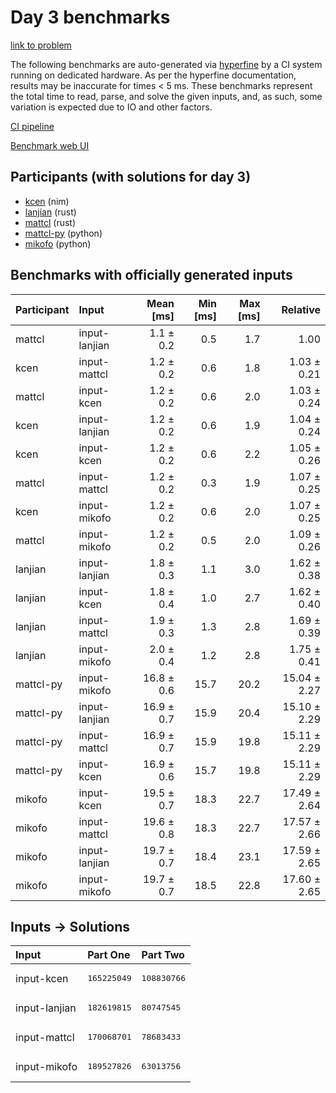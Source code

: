 # Day 3 benchmarks

[link to problem](https://adventofcode.com/2024/day/3)

The following benchmarks are auto-generated via
[hyperfine](https://github.com/sharkdp/hyperfine) by a CI system running on
dedicated hardware. As per the hyperfine documentation, results may be
inaccurate for times < 5 ms. These benchmarks represent the total time to read,
parse, and solve the given inputs, and, as such, some variation is expected due
to IO and other factors.

[CI pipeline](http://ci.papercode.net:8080/teams/main/pipelines/aoc2024)

[Benchmark web UI](https://aoc.ancalagon.black)


## Participants (with solutions for day 3)

- [kcen](https://github.com/kcen/aoc2024) (nim)
- [lanjian](https://github.com/lanjian/aoc-2024) (rust)
- [mattcl](https://github.com/mattcl/aoc2024) (rust)
- [mattcl-py](https://github.com/mattcl/aoc2024-py) (python)
- [mikofo](https://github.com/mikofo/aoc2024) (python)


## Benchmarks with officially generated inputs

| Participant | Input | Mean [ms] | Min [ms] | Max [ms] | Relative |
|:---|:---|---:|---:|---:|---:|
| mattcl | input-lanjian | 1.1 ± 0.2 | 0.5 | 1.7 | 1.00 |
| kcen | input-mattcl | 1.2 ± 0.2 | 0.6 | 1.8 | 1.03 ± 0.21 |
| mattcl | input-kcen | 1.2 ± 0.2 | 0.6 | 2.0 | 1.03 ± 0.24 |
| kcen | input-lanjian | 1.2 ± 0.2 | 0.6 | 1.9 | 1.04 ± 0.24 |
| kcen | input-kcen | 1.2 ± 0.2 | 0.6 | 2.2 | 1.05 ± 0.26 |
| mattcl | input-mattcl | 1.2 ± 0.2 | 0.3 | 1.9 | 1.07 ± 0.25 |
| kcen | input-mikofo | 1.2 ± 0.2 | 0.6 | 2.0 | 1.07 ± 0.25 |
| mattcl | input-mikofo | 1.2 ± 0.2 | 0.5 | 2.0 | 1.09 ± 0.26 |
| lanjian | input-lanjian | 1.8 ± 0.3 | 1.1 | 3.0 | 1.62 ± 0.38 |
| lanjian | input-kcen | 1.8 ± 0.4 | 1.0 | 2.7 | 1.62 ± 0.40 |
| lanjian | input-mattcl | 1.9 ± 0.3 | 1.3 | 2.8 | 1.69 ± 0.39 |
| lanjian | input-mikofo | 2.0 ± 0.4 | 1.2 | 2.8 | 1.75 ± 0.41 |
| mattcl-py | input-mikofo | 16.8 ± 0.6 | 15.7 | 20.2 | 15.04 ± 2.27 |
| mattcl-py | input-lanjian | 16.9 ± 0.7 | 15.9 | 20.4 | 15.10 ± 2.29 |
| mattcl-py | input-mattcl | 16.9 ± 0.7 | 15.9 | 19.8 | 15.11 ± 2.29 |
| mattcl-py | input-kcen | 16.9 ± 0.6 | 15.7 | 19.8 | 15.11 ± 2.29 |
| mikofo | input-kcen | 19.5 ± 0.7 | 18.3 | 22.7 | 17.49 ± 2.64 |
| mikofo | input-mattcl | 19.6 ± 0.8 | 18.3 | 22.7 | 17.57 ± 2.66 |
| mikofo | input-lanjian | 19.7 ± 0.7 | 18.4 | 23.1 | 17.59 ± 2.65 |
| mikofo | input-mikofo | 19.7 ± 0.7 | 18.5 | 22.8 | 17.60 ± 2.65 |


## Inputs -> Solutions

| Input | Part One | Part Two |
|:---|:---|:---|
|input-kcen|<pre>165225049</pre>|<pre>108830766</pre>|
|input-lanjian|<pre>182619815</pre>|<pre>80747545</pre>|
|input-mattcl|<pre>170068701</pre>|<pre>78683433</pre>|
|input-mikofo|<pre>189527826</pre>|<pre>63013756</pre>|